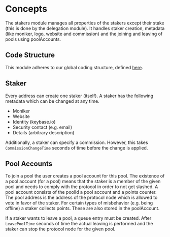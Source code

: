 <!--
order: 1
-->

# Concepts

The stakers module manages all properties of the stakers except their stake
(this is done by the delegation module). It handles staker creation, metadata
(like moniker, logo, website and commission) and the joining and leaving of
pools using poolAccounts.

## Code Structure

This module adheres to our global coding structure, defined 
[here](../../../CodeStructure.md).

## Staker
Every address can create one staker (itself). A staker has the following
metadata which can be changed at any time.
- Moniker
- Website
- Identity (keybase.io)
- Security contact (e.g. email)
- Details (arbitrary description)

Additionally, a staker can specify a commission. However, this takes 
`CommissionChangeTime` seconds of time before the change is applied.

## Pool Accounts
To join a pool the user creates a pool account for this pool.
The existence of a pool account (for a pool) means that the staker 
is a member of the given pool and needs to comply with the protocol
in order to not get slashed. 
A pool account consists of the poolId a pool account and a points counter. 
The pool address is the address of the protocol node which is allowed
to vote in favor of the staker. For certain types of misbehavior 
(e.g. being offline) a staker collects points. These are also 
stored in the poolAccount.

If a staker wants to leave a pool, a queue entry must be created. After
`LeavePoolTime` seconds of time the actual leaving is performed and the
staker can stop the protocol node for the given pool. 